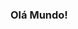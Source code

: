<h3>Olá Mundo!</h3>
<a https://github-readme-stats.vercel.app/api/top-langs/?flaviaselicani=anuraghazra&hide_progress=true)> </a>
